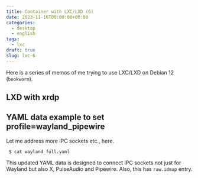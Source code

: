 ```yaml
---
title: Container with LXC/LXD (6)
date: 2023-11-16T00:00:00+00:00
categories:
  - desktop
  - english
tags:
  - lxc
draft: true
slug: lxc-6
---
```


Here is a series of memos of me trying to use LXC/LXD on Debian 12 (`bookworm`).

<!--
VMの話　1. [リモートのLXDインスタンスの画面をローカルから操作してVDI環境を構築する](https://gihyo.jp/admin/serial/01/ubuntu-recipe/0738) (2022-11-09)
XRDP利用でPROXY
  1. [開発日誌：LXD デスクトップRDP](https://note.com/koya0316/n/n4a0f6e095047) (2021-07-30)
  1. [LXD + Ubuntu 18.04 + MATE + xrdpでリモートデスクトップ環境を作る](https://qiita.com/330k/items/3fc42431d4d08b925541) (2021-03-09)
-->

## LXD with xrdp




## YAML data example to set profile=wayland_pipewire

Let me address more IPC sockets etc., here.

```
 $ cat wayland_full.yaml
```

This updated YAML data is designed to connect IPC sockets not just for Wayland
but also X, PulseAudio and Pipewire.  Also, this has `raw.idmap` entry.





<!--

https://documentation.ubuntu.com/lxd/en/latest/userns-idmap/
Idmaps for user namespace
LXD runs safe containers. This is achieved mostly through the use of user namespaces which make it possible to run containers unprivileged, greatly limiting the attack surface.

User namespaces work by mapping a set of UIDs and GIDs on the host to a set of UIDs and GIDs in the container.

For example, we can define that the host UIDs and GIDs from 100000 to 165535 may be used by LXD and should be mapped to UID/GID 0 through 65535 in the container.

As a result a process running as UID 0 in the container will actually be running as UID 100000.

Allocations should always be of at least 65536 UIDs and GIDs to cover the POSIX range including root (0) and nobody (65534).

Kernel support
User namespaces require a kernel >= 3.12, LXD will start even on older kernels but will refuse to start containers.

Allowed ranges
On most hosts, LXD will check /etc/subuid and /etc/subgid for allocations for the lxd user and on first start, set the default profile to use the first 65536 UIDs and GIDs from that range.

If the range is shorter than 65536 (which includes no range at all), then LXD will fail to create or start any container until this is corrected.

If some but not all of /etc/subuid, /etc/subgid, newuidmap (path lookup) and newgidmap (path lookup) can be found on the system, LXD will fail the startup of any container until this is corrected as this shows a broken shadow setup.

If none of those files can be found, then LXD will assume a 1000000000 UID/GID range starting at a base UID/GID of 1000000.

This is the most common case and is usually the recommended setup when not running on a system which also hosts fully unprivileged containers (where the container runtime itself runs as a user).

Varying ranges between hosts
The source map is sent when moving containers between hosts so that they can be remapped on the receiving host.

Different idmaps per container
LXD supports using different idmaps per container, to further isolate containers from each other. This is controlled with two per-container configuration keys, security.idmap.isolated and security.idmap.size.

Containers with security.idmap.isolated will have a unique ID range computed for them among the other containers with security.idmap.isolated set (if none is available, setting this key will simply fail).

Containers with security.idmap.size set will have their ID range set to this size. Isolated containers without this property set default to a ID range of size 65536; this allows for POSIX compliance and a nobody user inside the container.

To select a specific map, the security.idmap.base key will let you override the auto-detection mechanism and tell LXD what host UID/GID you want to use as the base for the container.

These properties require a container reboot to take effect.

Custom idmaps
LXD also supports customizing bits of the idmap, e.g. to allow users to bind mount parts of the host’s file system into a container without the need for any UID-shifting file system. The per-container configuration key for this is raw.idmap, and looks like:

both 1000 1000
uid 50-60 500-510
gid 100000-110000 10000-20000
The first line configures both the UID and GID 1000 on the host to map to UID 1000 inside the container (this can be used for example to bind mount a user’s home directory into a container).

The second and third lines map only the UID or GID ranges into the container, respectively. The second entry per line is the source ID, i.e. the ID on the host, and the third entry is the range inside the container. These ranges must be the same size.

This property requires a container reboot to take effect.

https://discuss.linuxcontainers.org/t/need-id-mapping-root-and-user-in-container-to-same-user-in-host/15461
Need ID mapping root and user in container to same user in host
...
This is not possible AFAIK. So what I did?

lxc config set t7 raw.idmap "both 1000 0"
This maps my user in the host (1000:1000) to the root user into the LXD container.

What did I get?: my docker containers running inside the LXD container can manage devices and resources as root, and they can access all the directory binds that I need (owned by user 1000:1000 in the host).


https://gihyo.jp/admin/serial/01/ubuntu-recipe/0479
第479回
LXDコンテナとホストの間でファイルを共有する方法


ホストのディレクトリーツリーをbind mountする
名前空間による制限により、コンテナからホストのルートファイルシステムを直接見ることはできません。またAppArmorにより、コンテナ内部からのブロックファイルのmountは禁止されています。もしコンテナとホストの間、もしくは同じホスト上のコンテナ間でファイルやディレクトリを共有したい場合は、コンテナの設定でbind mountする方法が便利です。

$ lxc config device add sample share disk source=/srv/shared path=/srv/shared
上記のコマンドはホストの/srv/shared（source=オプション）を、コンテナ内部の/srv/shared（path=オプション）としてbind mountします。つまりホストとコンテナで/srv/sharedを共有できるというわけです。

lxc configによる設定は永続的に反映されますので、コンテナの再起動を行ってもそのまま残っています。

$ lxc config show sample
（中略）
devices:
  nfsdir:
    path: /srv/shared
    source: /srv/shared
    type: disk
（後略）
この方法のメリットは、ホスト側のファイルシステムに関係なく同じ方法でコンテナと共有できることです。たとえばコンテナの内部からNFSディレクトリをmountする場合も、一度ホスト側でNFSディレクトリをmountしておけば、それをそのままコンテナにbind mountできるのです。よって同じホスト上のコンテナ間だけでなく、ネットワーク越しのコンテナ間ともファイルやディレクトリを共有できます。

ただしlxc fileと異なり、UID等のマッピングの変更は行いません。よってコンテナの一般ユーザーで作ったファイルやディレクトリのオーナーは、ホストから見るととても大きなUIDを持っていることになります。

ホストとコンテナでUID等を一致させる
bind mountによる共有ディレクトリを使う場合、ホストとコンテナで一般ユーザーのUID等を一致させたほうが便利です。つまりコンテナのUID=1000はホストでもUID=1000にします。もちろんrootを一致させるとそれはとどのつまり「ほぼ特権コンテナ」となりますので、非特権コンテナにしておく意味が薄れます。あくまで「普段使うユーザー」のみUIDを一致させるのです。理想的にはそのユーザーはsudoグループに入っていないほうがいいでしょう。
gg
UID等のマッピングは/etc/subuid、/etc/subgidファイルで管理しています。UID=1000、GID=1000のユーザーとグループはホストとコンテナで一致したい場合は次のように設定します。

$ echo "root:1000:1" | sudo tee -a /etc/subuid
$ echo "root:1000:1" | sudo tee -a /etc/subgid
このうちrootは今回設定したUID等のマッピングを許可するユーザーです。LXDの場合はrootがコンテナ起動時にマッピングを行うのでrootにしています。書式は「USER:START:COUNT」です。上記設定の場合は、「⁠ID=1000から1つ」になります。もちろん「1」を「100」にして複数のUIDをマッピングすることも可能です。

コンテナ内部のマッピングに関する設定は、コンテナごとに行います。

$ lxc config set sample raw.idmap 'both 1000 1000'
「both」はUIDとGID両方に同じ値を設定するパラメーターです。書式は「both HOST_ID CONTAINER_ID」となります。HOST_IDにはホスト上のUID/GIDを、CONTAINER_IDにはHOST_IDをコンテナの中にマップした時のIDを記述します。言い換えると「ホスト上のUID/GID 1000をコンテナ上のUID/GID 1000として扱う」ということです。

もしUID/GIDを異なる値にしたい場合はbothのかわりにuidやgidを使います。

ホスト上のUID=1010をコンテナ上ではUID=1000として扱いたい場合
uid 1010 1000

ホスト上のGID=1011をコンテナ上ではGID=1000として扱いたい場合
gid 1011 1000
uidとgidを同時に設定したい場合は、改行でつなぎます。しかしながらlxc configコマンドは直接改行を扱えません。そこで設定内容を標準入力から受け付けるようにして、そこにパイプで設定内容を流し込みます。

$ echo -e "uid 1010 1000\ngid 1011 1000" | lxc config set xenial raw.idmap -
ハイフンをつないで範囲を指定することも可能です。この場合、マッピング元とマッピング先の個数が同じになるようにしてください。

変更した設定を反映するには、一度そのコンテナを再起動します。冒頭と同じようにプロセスのUIDをコンテナとホストで比べたら、UID=0はマッピングされているものの、UID=1000はコンテナとホストで一致していることがわかるはずです。

これらを組み合わせれば、ホスト・コンテナ間のファイルやディレクトリのアクセス権をそれなりにコントロールできることでしょう。
---------------
https://stgraber.org/2017/06/15/custom-user-mappings-in-lxd-containers/
Introduction
As you may know, LXD uses unprivileged containers by default.
The difference between an unprivileged container and a privileged one is whether the root user in the container is the “real” root user (uid 0 at the kernel level).

The way unprivileged containers are created is by taking a set of normal UIDs and GIDs from the host, usually at least 65536 of each (to be POSIX compliant) and mapping those into the container.

The most common example and what most LXD users will end up with by default is a map of 65536 UIDs and GIDs, with a host base id of 100000. This means that root in the container (uid 0) will be mapped to the host uid 100000 and uid 65535 in the container will be mapped to uid 165535 on the host. UID/GID 65536 and higher in the container aren’t mapped and will return an error if you attempt to use them.

From a security point of view, that means that anything which is not owned by the users and groups mapped into the container will be inaccessible. Any such resource will show up as being owned by uid/gid “-1” (rendered as 65534 or nobody/nogroup in userspace). It also means that should there be a way to escape the container, even root in the container would find itself with just as much privileges on the host as a nobody user.

LXD does offer a number of options related to unprivileged configuration:

Increasing the size of the default uid/gid map
Setting up per-container maps
Punching holes into the map to expose host users and groups
Increasing the size of the default map
As mentioned above, in most cases, LXD will have a default map that’s made of 65536 uids/gids.

In most cases you won’t have to change that. There are however a few cases where you may have to:

You need access to uid/gid higher than 65535.
This is most common when using network authentication inside of your containers.
You want to use per-container maps.
In which case you’ll need 65536 available uid/gid per container.
You want to punch some holes in your container’s map and need access to host uids/gids.
The default map is usually controlled by the “shadow” set of utilities and files. On systems where that’s the case, the “/etc/subuid” and “/etc/subgid” files are used to configure those maps.

On systems that do not have a recent enough version of the “shadow” package. LXD will assume that it doesn’t have to share uid/gid ranges with anything else and will therefore assume control of a billion uids and gids, starting at the host uid/gid 100000.

But the common case, is a system with a recent version of shadow.
An example of what the configuration may look like is:

stgraber@castiana:~$ cat /etc/subuid
lxd:100000:65536
root:100000:65536

stgraber@castiana:~$ cat /etc/subgid
lxd:100000:65536
root:100000:65536
The maps for “lxd” and “root” should always be kept in sync. LXD itself is restricted by the “root” allocation. The “lxd” entry is used to track what needs to be removed if LXD is uninstalled.

Now if you want to increase the size of the map available to LXD. Simply edit both of the files and bump the last value from 65536 to whatever size you need. I tend to bump it to a billion just so I don’t ever have to think about it again:

stgraber@castiana:~$ cat /etc/subuid
lxd:100000:1000000000
root:100000:1000000000

stgraber@castiana:~$ cat /etc/subgid
lxd:100000:1000000000
root:100000:100000000
After altering those files, you need to restart LXD to have it detect the new map:

root@vorash:~# systemctl restart lxd
root@vorash:~# cat /var/log/lxd/lxd.log
lvl=info msg="LXD 2.14 is starting in normal mode" path=/var/lib/lxd t=2017-06-14T21:21:13+0000
lvl=warn msg="CGroup memory swap accounting is disabled, swap limits will be ignored." t=2017-06-14T21:21:13+0000
lvl=info msg="Kernel uid/gid map:" t=2017-06-14T21:21:13+0000
lvl=info msg=" - u 0 0 4294967295" t=2017-06-14T21:21:13+0000
lvl=info msg=" - g 0 0 4294967295" t=2017-06-14T21:21:13+0000
lvl=info msg="Configured LXD uid/gid map:" t=2017-06-14T21:21:13+0000
lvl=info msg=" - u 0 1000000 1000000000" t=2017-06-14T21:21:13+0000
lvl=info msg=" - g 0 1000000 1000000000" t=2017-06-14T21:21:13+0000
lvl=info msg="Connecting to a remote simplestreams server" t=2017-06-14T21:21:13+0000
lvl=info msg="Expiring log files" t=2017-06-14T21:21:13+0000
lvl=info msg="Done expiring log files" t=2017-06-14T21:21:13+0000
lvl=info msg="Starting /dev/lxd handler" t=2017-06-14T21:21:13+0000
lvl=info msg="LXD is socket activated" t=2017-06-14T21:21:13+0000
lvl=info msg="REST API daemon:" t=2017-06-14T21:21:13+0000
lvl=info msg=" - binding Unix socket" socket=/var/lib/lxd/unix.socket t=2017-06-14T21:21:13+0000
lvl=info msg=" - binding TCP socket" socket=[::]:8443 t=2017-06-14T21:21:13+0000
lvl=info msg="Pruning expired images" t=2017-06-14T21:21:13+0000
lvl=info msg="Updating images" t=2017-06-14T21:21:13+0000
lvl=info msg="Done pruning expired images" t=2017-06-14T21:21:13+0000
lvl=info msg="Done updating images" t=2017-06-14T21:21:13+0000
root@vorash:~#
As you can see, the configured map is logged at LXD startup and can be used to confirm that the reconfiguration worked as expected.

You’ll then need to restart your containers to have them start using your newly expanded map.

Per container maps
Provided that you have a sufficient amount of uid/gid allocated to LXD, you can configure your containers to use their own, non-overlapping allocation of uids and gids.

This can be useful for two reasons:

You are running software which alters kernel resource ulimits.
Those user-specific limits are tied to a kernel uid and will cross container boundaries leading to hard to debug issues where one container can perform an action but all others are then unable to do the same.
You want to know that should there be a way for someone in one of your containers to somehow get access to the host that they still won’t be able to access or interact with any of the other containers.
The main downsides to using this feature are:

It’s somewhat wasteful with using 65536 uids and gids per container.
That being said, you’d still be able to run over 60000 isolated containers before running out of system uids and gids.
It’s effectively impossible to share storage between two isolated containers as everything written by one will be seen as -1 by the other. There is ongoing work around virtual filesystems in the kernel that will eventually let us get rid of that limitation.
To have a container use its own distinct map, simply run:

stgraber@castiana:~$ lxc config set test security.idmap.isolated true
stgraber@castiana:~$ lxc restart test
stgraber@castiana:~$ lxc config get test volatile.last_state.idmap
[{"Isuid":true,"Isgid":false,"Hostid":165536,"Nsid":0,"Maprange":65536},{"Isuid":false,"Isgid":true,"Hostid":165536,"Nsid":0,"Maprange":65536}]
The restart step is needed to have LXD remap the entire filesystem of the container to its new map.
Note that this step will take a varying amount of time depending on the number of files in the container and the speed of your storage.

As can be seen above, after restart, the container is shown to have its own map of 65536 uids/gids.

If you want LXD to allocate more than the default 65536 uids/gids to an isolated container, you can bump the size of the allocation with:

stgraber@castiana:~$ lxc config set test security.idmap.size 200000
stgraber@castiana:~$ lxc restart test
stgraber@castiana:~$ lxc config get test volatile.last_state.idmap
[{"Isuid":true,"Isgid":false,"Hostid":165536,"Nsid":0,"Maprange":200000},{"Isuid":false,"Isgid":true,"Hostid":165536,"Nsid":0,"Maprange":200000}]
If you’re trying to allocate more uids/gids than are left in LXD’s allocation, LXD will let you know:

stgraber@castiana:~$ lxc config set test security.idmap.size 2000000000
error: Not enough uid/gid available for the container.
Direct user/group mapping
The fact that all uids/gids in an unprivileged container are mapped to a normally unused range on the host means that sharing of data between host and container is effectively impossible.

Now, what if you want to share your user’s home directory with a container?

The obvious answer to that is to define a new “disk” entry in LXD which passes your home directory to the container:

stgraber@castiana:~$ lxc config device add test home disk source=/home/stgraber path=/home/ubuntu
Device home added to test
So that was pretty easy, but did it work?

stgraber@castiana:~$ lxc exec test -- bash
root@test:~# ls -lh /home/
total 529K
drwx--x--x 45 nobody nogroup 84 Jun 14 20:06 ubuntu
No. The mount is clearly there, but it’s completely inaccessible to the container.
To fix that, we need to take a few extra steps:

Allow LXD’s use of our user uid and gid
Restart LXD to have it load the new map
Set a custom map for our container
Restart the container to have the new map apply
stgraber@castiana:~$ printf "lxd:$(id -u):1\nroot:$(id -u):1\n" | sudo tee -a /etc/subuid
lxd:201105:1
root:201105:1

stgraber@castiana:~$ printf "lxd:$(id -g):1\nroot:$(id -g):1\n" | sudo tee -a /etc/subgid
lxd:200512:1
root:200512:1

stgraber@castiana:~$ sudo systemctl restart lxd

stgraber@castiana:~$ printf "uid $(id -u) 1000\ngid $(id -g) 1000" | lxc config set test raw.idmap -

stgraber@castiana:~$ lxc restart test
At which point, things should be working in the container:

stgraber@castiana:~$ lxc exec test -- su ubuntu -l
ubuntu@test:~$ ls -lh
total 119K
drwxr-xr-x 5  ubuntu ubuntu 8 Feb 18 2016 data
drwxr-x--- 4  ubuntu ubuntu 6 Jun 13 17:05 Desktop
drwxr-xr-x 3  ubuntu ubuntu 28 Jun 13 20:09 Downloads
drwx------ 84 ubuntu ubuntu 84 Sep 14 2016 Maildir
drwxr-xr-x 4  ubuntu ubuntu 4 May 20 15:38 snap
ubuntu@test:~$

Conclusion
User namespaces, the kernel feature that makes those uid/gid mappings possible is a very powerful tool which finally made containers on Linux safe by design. It is however not the easiest thing to wrap your head around and all of that uid/gid map math can quickly become a major issue.

In LXD we’ve tried to expose just enough of those underlying features to be useful to our users while doing the actual mapping math internally. This makes things like the direct user/group mapping above significantly easier than it otherwise would be.

Going forward, we’re very interested in some of the work around uid/gid remapping at the filesystem level, this would let us decouple the on-disk user/group map from that used for processes, making it possible to share data between differently mapped containers and alter the various maps without needing to also remap the entire filesystem.

Extra information
The main LXD website is at: https://linuxcontainers.org/lxd
Development happens on Github at: https://github.com/lxc/lxd
Discussion forun: https://discuss.linuxcontainers.org
Mailing-list support happens on: https://lists.linuxcontainers.org
IRC support happens in: #lxcontainers on irc.freenode.net
Try LXD online: https://linuxcontainers.org/lxd/try-it


----
https://stackoverflow.com/questions/71738168/linux-container-failed-to-set-up-id-mapping


your mappings look quite wrong... syntax should be :

/etc/subuid

[local unprivileged user on the host that will run the container]:[uid on the host start at(this is inexisting uid on the host and it is ok)]:[number/range of uid to map]

e.g : toto:100000:65535

/etc/subuid

[local unprivileged group on the host that will run the container]:[guid on the host start at(this is inexisting gid on the host and it is ok)]:[number/range of uid to map]

e.g : toto:100000:65535

config

then, in the config file of the container, if you want to restrict the access further, you can do some specific mappings:

lxc.idmap = u 0 100000 1

lxc.idmap = g 0 100000 1

lxc.idmap = u 33 100033 1

lxc.idmap = g 33 100033 1

will map the uid and gid 0 (root) in the container to uid and gid 100000 on the host

will map the uid and gid 33 (www-data) in the container to uid and gid 100033 on the host

--------------

LXDのコンテナ中でホストのホームディレクトリを読み書きする方法
https://qiita.com/m-shibata/items/2969ab84bab9235d25f0
https://ubuntu.com/blog/mounting-your-home-directory-in-lxd
Mounting your home directory in LXD
As of LXD stable 2.0.8 and feature release 2.6, LXD has support for various UID and GID map related manipulaions. A common question is: “How do I bind-mount my home directory into a container?” and before the answer was “well, it’s complicated but you can do it; it’s slightly less complicated if you do it in privleged containers”. However, with this feature, now you can do it very easily in unprivileged containers.

First, find out your uid on the host:

$ id
uid=1000(tycho) gid=1000(tycho) groups=1000(tycho),4(adm),24(cdrom),27(sudo),30(dip),46(plugdev),112(lpadmin),124(sambashare),129(libvirtd),149(lxd),150(sbuild)
On standard Ubuntu hosts, the uid of the first user is 1000. Now, we need to allow LXD to remap to remap this id; you’ll need an additional entry for root to do this:

$ echo 'root:1000:1' | sudo tee -a /etc/subuid /etc/subgid
Now, create a container, and set the idmap up to map both uid and gid 1000 to uid and gid 1000 inside the container.

$ lxc init ubuntu-daily:z zesty
Creating zesty

$ lxc config set zesty raw.idmap 'both 1000 1000'
Finally, set up your home directory to be mounted in the container:

$ lxc config device add zesty homedir disk source=/home/tycho path=/home/ubuntu
And leave an insightful message for users of the container:

$ echo 'meshuggah rocks' >> message
Finally, start your container and read the message:

$ lxc start zesty
$ lxc exec zesty cat /home/ubuntu/message
meshuggah rocks
And enjoy the insight offered to you by your home directory 🙂


Sunday, August 28, 2022
LXD Containers for Wayland GUI Apps
https://blog.swwomm.com/2022/08/lxd-containers-for-wayland-gui-apps.html

---
Install any OS via ISO in a Virtual machine/VM
https://discuss.linuxcontainers.org/t/install-any-os-via-iso-in-a-virtual-machine-vm/9281
Windows VM:
Take a look at: Running virtual machines with LXD 4.0 147
or:
How to run a Windows virtual machine on LXD on Linux 141

Linux VM:

Start an empty VM with:
Note: Change VM-name to a custom name you choose.

lxc init VM-name --empty --vm

Note: In some cases it might be required to disable SecureBoot, when it blocks the .iso file (Recommendation: Disable only when necessary!).
You can do this, either by adding -c security.secureboot=false to the init/launch command
or by modifying the config key of an existing VM with: lxc config set VM-name security.secureboot=false.

Grow the VMs filesystem size:
The default size is mostly too small.
You can choose what size you think is reasonable, in this example I use 15 Gigabyte (GB).

lxc config device override VM-name root size=15GB

Add the .iso file to the VM via a disk device:
Note: Adjust the values accordingly.

lxc config device add VM-name custom-device-name disk source=/home/user/pathtoiso/isoname.iso

Start the VM with GUI:
lxc start VM-name --console=vga

--console=vga will open a VGA console.

(Note: You maybe need to install additional software for this, see GUI in Virtual Machines/VMs)

Remove disk device:
After installation you can remove the disk device, with:
lxc config device remove VM-name device-name

(optional) Convert your VM to an image:
So you can use it in the future.

lxc publish VM-name --alias custom-image-name


-----------
https://ubuntu.com/tutorials/how-to-launch-an-instantly-functional-linux-desktop-vm-with-lxd#2-initiate-an-ubuntu-desktop-vm
How to launch an instantly functional Linux desktop VM with LXD

The full command for launching an Ubuntu 22.04 VM would then look like this:

lxc launch images:ubuntu/22.04/desktop ubuntu --vm -c limits.cpu=4 -c limits.memory=4GiB --console=vga


Launching an Archlinux Desktop VM is similar to what we’ve done previously with Ubuntu, with a single addition - disabling secure boot.

The full command for launching an Archlinux VM would then look like this:

lxc launch images:archlinux/desktop-gnome archlinux --vm -c security.secureboot=false -c limits.cpu=4 -c limits.memory=4GiB --console=vga



----------

How to run Docker inside LXD containers
https://ubuntu.com/tutorials/how-to-run-docker-inside-lxd-containers#1-overview

Btrfs is one of the storage pools Docker supports natively, so we should create a new btrfs storage pool and we will call it “docker”:

lxc storage create docker btrfs

Now we can create a new LXD instance and call it “demo”:

lxc launch images:ubuntu/20.04 demo

We can proceed and create a new storage volume on the “docker” storage pool created earlier:

lxc storage volume create docker demo

We will attach it to the “demo” container and call the device being added as “docker”. Source volume is “demo” we created earlier, and we want that volume to be used for /var/lib/docker:

lxc config device add demo docker disk pool=docker source=demo path=/var/lib/docker

We need to add additional configuration so that Docker works well inside the container.

First we should allow nested containers required for Docker. Then, there are two additional security options needed - to intercept and emulate system calls. This normally wouldn’t be allowed inside LXD default unprivileged containers, but Docker relies on it for its layers, so it is okay to enable it.

lxc config set demo security.nesting=true security.syscalls.intercept.mknod=true security.syscalls.intercept.setxattr=true

To apply these changes, we need to restart the instance:

lxc restart demo




3. Install Docker
To install Docker, we start by going inside the container:

lxc exec demo bash

Now we can follow the normal Docker installation instructions. Paste the following command:

sudo apt-get update

 sudo apt-get install \
 ca-certificates \
 curl \
 gnupg \
  lsb-release
Now we need to add Docker’s official GPG key:

curl -fsSL https://download.docker.com/linux/ubuntu/gpg | sudo gpg \
--dearmor -o /usr/share/keyrings/docker-archive-keyring.gpg
And now we can install the Docker repository:

echo \
"deb [arch=$(dpkg --print-architecture) signed-by=/usr/share/keyrings/docker-archive-keyring.gpg] https://download.docker.com/linux/ubuntu \
$(lsb_release -cs) stable" | sudo tee /etc/apt/sources.list.d/docker.list > /dev/null
Finally, we can install Docker itself:

sudo apt-get update
sudo apt-get install docker-ce docker-ce-cli containerd.io


4. Test your Docker container
Now we have Docker up and running. Let’s test it by running an Ubuntu Docker container:

docker run -it ubuntu bash

And we can run the following to check that the processes are running correctly:

ps aux

And that’s it! Now you have a working Ubuntu Docker container inside of an LXD container. You can use it, or you can spin up another Docker image and proceed to use it according to your needs.

5. Additional information
Vast majority of Docker images will run fine inside LXD containers. However, few might not run properly. The reason for this is that LXD runs all its container unprivileged by default, which limits some of the actions of the user. Docker, on the other hand, runs privileged containers, and some actions might expect more privileges than LXD gives them, causing potential failures. For example, if you’re running something inside a docker container that expects to run as root, it won’t be able to do actions as a real root user but rather only as root inside of the LXD container, which is more constrained.

-----
https://ubuntu.com/blog/howto-automatically-import-your-public-ssh-keys-into-lxd-instances
Just another reason why LXD is so awesome…

You can easily configure your own cloud-init configuration into your LXD instance profile.

In my case, I want cloud-init to automatically ssh-import-id kirkland, to fetch my keys from Launchpad.  Alternatively, I could use gh:dustinkirkland to fetch my keys from Github.

Here’s how!

First, edit your default LXD profile (or any other, for that matter):

$ lxc profile edit default
Then, add the config snippet, like this:

config:
  user.vendor-data: |
    #cloud-config
    users:
      - name: root
        ssh-import-id: gh:dustinkirkland
        shell: /bin/bash
description: Default LXD profile
devices:
  eth0:
    name: eth0
    nictype: bridged
    parent: lxdbr0
    type: nic
name: default
Save and quit in your interactive editor, and then launch a new instance:

$ lxc launch ubuntu:x
Creating amazed-manatee
Starting amazed-manatee
Find your instance’s IP address:

$ lxc list
+----------------+---------+----------------------+----------------------------------------------+------------+-----------+
|      NAME      |  STATE  |         IPV4         |                     IPV6                     |    TYPE    | SNAPSHOTS |
+----------------+---------+----------------------+----------------------------------------------+------------+-----------+
| amazed-manatee | RUNNING | 10.163.22.135 (eth0) | fdce:be5e:b787:f7d2:216:3eff:fe1c:773 (eth0) | PERSISTENT | 0         |
+----------------+---------+----------------------+----------------------------------------------+------------+-----------+
And now SSH in!

$ ssh ubuntu@10.163.22.135
$ ssh -6 ubuntu@fdce:be5e:b787:f7d2:216:3eff:fe1c:773
Enjoy!

:-Dustin

---------
https://ubuntu.com/blog/publishing-lxd-images
While some work remains to be done for ‘lxc publish’, the current support is sufficient to show a full cycle of image workload with lxd.

Ubuntu Wily comes with systemd by default. Sometimes you might need a Wily container with upstart. And to repeatedly reproduce some tests on Wily with upstart, you might want to create a container image.

# lxc remote add lxc images.linuxcontainers.org
# lxc launch lxc:ubuntu/wily/amd64 w1
# lxc exec w1 -- apt-get -y install upstart-bin upstart-sysv
# lxc stop w1
# lxc publish --public w1 --alias=wily-with-upstart
# lxc image copy wily-with-upstart remote:  # optional
Now you can start a new container using

# lxc launch wily-with-upstart w-test-1
# lxc exec w-test-1 -- ls -alh /sbin/init
lrwxrwxrwx 1 root root 7 May 18 10:20 /sbin/init -> upstart
# lxc exec w-test-1 run-my-tests

-------
https://www.cyberciti.biz/faq/how-to-add-or-mount-directory-in-lxd-linux-container/
How to add or mount directory in LXD (Linux container)
Author: Vivek Gite Last updated: September 18, 2023 9 comments
See all LXD related Howtos/TutorialsIhave two LXD containers running. One is for Nginx, and another is for processing data. I need to share data between two containers. How do I add or mount a shared directory between two?

One can manage devices of running containers using lxc command. To add devices such as directory to containers, use lxc config device add command. This page explains how to add a host directory to an LXD container
Tutorial details
Difficulty level	Intermediate
Root privileges	Yes
Requirements	Linux terminal
Category	LXD
Prerequisites	LXD
OS compatibility	Alma • Alpine • Arch • Debian • Fedora • Linux • Mint • openSUSE • Pop!_OS • RHEL • Rocky • Stream • SUSE • Ubuntu
Est. reading time	4 minutes

nixCraft: Privacy First, Reader Supported
nixCraft is a one-person operation. I create all the content myself, with no help from AI or ML. I keep the content accurate and up-to-date.
Your privacy is my top priority. I don’t track you, show you ads, or spam you with emails. Just pure content in the true spirit of Linux and FLOSS.
Fast and clean browsing experience. nixCraft is designed to be fast and easy to use. You won’t have to deal with pop-ups, ads, cookie banners, or other distractions.
Support independent content creators. nixCraft is a labor of love, and it’s only possible thanks to the support of our readers. If you enjoy the content, please support us on Patreon or share this page on social media or your blog. Every bit helps.
Join Patreon ➔
How add or mount directory in LXD/LXC
The procedure to mount directories in LXD as follows:

Open the terminal application
For remote LXD/Linux server login using the ssh command
To mount the host’s /wwwdata/ directory onto /var/www/html/ in the LXD container named c1, run:

lxc config device add c1 sharedwww disk source=/wwwdata/ path=/var/www/html/
Verify that directory has been mounted onto c1 container by running:

lxc exec c1 -- "ls /var/www/html"
Let us see all steps in detail for mounting directories as both in read-only and read/write mode onto containers.

Mounting your home directory in LXD (read-only)
The syntax is as follows:
lxc config device add {container-name} {name} disk source={/path/to/source/dir/} path={/path/to/dest/onto/container/}

Let us create a new container named c1:
lxc launch images:centos/8/amd64 c1
lxc list c1

Create a new directory named /dest/ onto container named c1, run:
lxc exec c1 -- "mkdir /dest/"
lxc exec c1 -- "ls -ld /dest/"

Mount your $HOME (/home/vivek/) directory onto c1 at /dest/ in read only:
lxc config device add c1 myhomedir disk source=$HOME path=/dest/

OR
lxc config device add c1 myhomedir disk source=/home/vivek/ path=/dest/

Please note that if /dest/ directory does not exist, it will be created automatically by above lxc command. Now that disk added onto c1, verify it:
lxc config device show c1

Restart the container to verify that settings remain valid:
lxc restart c1
lxc config device show c1
## login onto c1 container ##
lxc exec c1 bash
cd /dest/
ls -l
## is it read-only or read-write? ##
mkdir foo
exit

Adding a shared host directory to an LXD Container
How to remove/delete/unmount directory from an LXD container
To remove container devices such as disk named myhomedir from c1 container, run:
lxc config device remove c1 myhomedir
Device myhomedir removed from c1

Verify it:
lxc config device show c1

Add a shared host directory to an LXC/LXD container (read-write mode)
By default, the root user is not allowed to modify files inside containers from a host. It is a security feature of LXD. In other words, you need to remap your user ID if you need read-write access for mounted folders.

The subordinate gid file
Each line in /etc/subgid contains a user name and a range of subordinate group ids that user is allowed to use. This file specifies the group IDs that ordinary users can use, with the newgidmap command, to configure gid mapping in a user namespace. This is specified with three fields delimited by colons (“:). Use the cat command:
cat /etc/subgid

Sample outputs:

vivek:100000:65536
Where fields are:

vivek – Login name or UID on host
100000 – Numerical subordinate group ID
65536 – Numerical subordinate group ID count
The subordinate uid file
Again, each line in /etc/subuid contains a user name and a range of subordinate user ids that user is allowed to use. This file specifies the user IDs that ordinary users can use, with the newuidmap command, to configure uid mapping in a user namespace. To view this file, run:
cat /etc/subuid

Sample outputs:

vivek:100000:65536
How to allow LXD to remap your user ID on the host
Use the id command to find out your uid/gid:
id

Sample outputs:

uid=1000(vivek) gid=1000(vivek) groups=1000(vivek),4(adm),24(cdrom),27(sudo),30(dip),46(plugdev),115(lpadmin),116(sambashare),998(lxd)
Next, I am going to allow the LXD demon which is running as root to remap my host’s user ID inside a container:
echo "root:1000:1" | sudo tee -a /etc/subuid /etc/subgid

This is a one time set up and no need to repeat. Make sure file has been updated:
cat /etc/{subuid,subgid}

How to remap your user ID inside the container
Find UID inside the container for the user named vivek (user account must exist inside the c1):
lxc exec c1 bash
grep command '^vivek' /etc/passwd

Create a user account named if no output displayed by above grep command:
lxc exec c1 bash
adduser vivek
id vivek
exit

Type the following command to map both the UID and the GID, from the host’s UID (1000) to the c1 container’s 1000 UID (vivek):
lxc config set c1 raw.idmap "both 1000 1000"

Restart the container to settings take effect:
lxc restart c1

Finally, mount and map the directory in a read/write mode:
lxc config device add c1 myhomedir disk source=/home/vivek/ path=/home/vivek/
lxc config show c1

Test it
lxc exec c1 bash
cd /home/vivek
mkdir delta
echo "www.nixcraft.com" > test.txt
cat test.txt
rmdir delta
## back to the host ##
exit
## make sure bar.txt still exists on host ##
ls -l test.txt
cat test.txt

Linux mount directory in LXD in read and write mode
Successfully mounted hosts /home/vivek/ directory onto c1 containers in read-write mode

Conclusion
You learned how to bind-mount your Linux home directory in LXD either in read-only or read-write mode by mapping UID/GID. This feature is handy to mount high availability storage into a container. See LXD project docs for more info.


----
TO READ
https://stgraber.org/
https://stgraber.org/2017/06/15/custom-user-mappings-in-lxd-containers/
https://ubuntu.com/blog/nested-containers-in-lxd
https://ubuntu.com/blog/network-management-with-lxd-2-3
https://ubuntu.com/blog/container-to-container-networking-the-bits-have-hit-the-fan
https://ubuntu.com/blog/live-migration-in-lxd
https://ubuntu.com/blog/on-the-road-to-lean-infrastructure
https://ubuntu.com/blog/usb-hotplug-with-lxd-containers
https://ubuntu.com/blog/maas-for-the-home

















-->


<!-- vim: set sw=4 sts=4 ai si et tw=79 ft=markdown: -->
